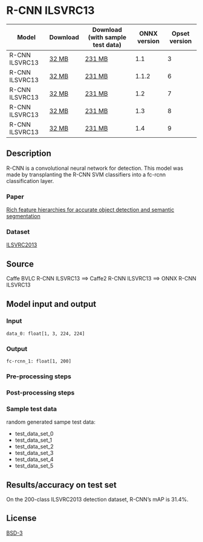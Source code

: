 <!--- SPDX-License-Identifier: BSD-3-Clause -->

# R-CNN ILSVRC13

|Model        |Download  |Download (with sample test data)| ONNX version |Opset version|
| ------------- | ------------- | ------------- | ------------- | ------------- |
|R-CNN ILSVRC13| [32 MB](model/rcnn-ilsvrc13-3.onnx)  |  [231 MB](model/rcnn-ilsvrc13-3.tar.gz) |  1.1 | 3|
|R-CNN ILSVRC13| [32 MB](model/rcnn-ilsvrc13-6.onnx)  |  [231 MB](model/rcnn-ilsvrc13-6.tar.gz) |  1.1.2 | 6|
|R-CNN ILSVRC13| [32 MB](model/rcnn-ilsvrc13-7.onnx)  |  [231 MB](model/rcnn-ilsvrc13-7.tar.gz) |  1.2 | 7|
|R-CNN ILSVRC13| [32 MB](model/rcnn-ilsvrc13-8.onnx)  |  [231 MB](model/rcnn-ilsvrc13-8.tar.gz) |  1.3 | 8|
|R-CNN ILSVRC13| [32 MB](model/rcnn-ilsvrc13-9.onnx)  |  [231 MB](model/rcnn-ilsvrc13-9.tar.gz) |  1.4 | 9|


## Description
R-CNN is a convolutional neural network for detection.
This model was made by transplanting the R-CNN SVM classifiers into a fc-rcnn classification layer.

### Paper
[Rich feature hierarchies for accurate object detection and semantic segmentation](https://arxiv.org/abs/1311.2524)

### Dataset
[ILSVRC2013](http://www.image-net.org/challenges/LSVRC/2013/)

## Source
Caffe BVLC R-CNN ILSVRC13 ==> Caffe2 R-CNN ILSVRC13 ==> ONNX R-CNN ILSVRC13

## Model input and output
### Input
```
data_0: float[1, 3, 224, 224]
```
### Output
```
fc-rcnn_1: float[1, 200]
```
### Pre-processing steps
### Post-processing steps
### Sample test data
random generated sampe test data:
- test_data_set_0
- test_data_set_1
- test_data_set_2
- test_data_set_3
- test_data_set_4
- test_data_set_5

## Results/accuracy on test set
On the 200-class ILSVRC2013 detection dataset, R-CNN’s mAP is 31.4%.

## License
[BSD-3](LICENSE)
